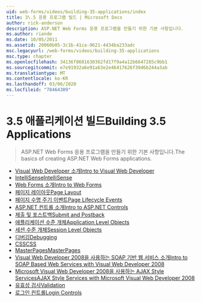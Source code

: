 ```yaml
---
uid: web-forms/videos/building-35-applications/index
title: 3\.5 응용 프로그램 빌드 | Microsoft Docs
author: rick-anderson
description: ASP.NET Web Forms 응용 프로그램을 만들기 위한 기본 사항입니다.
ms.author: riande
ms.date: 10/05/2011
ms.assetid: 20060b05-3c1b-41ca-9621-4434ba233adc
msc.legacyurl: /web-forms/videos/building-35-applications
msc.type: chapter
ms.openlocfilehash: 34136f8601630362fd17f9a4a12b6647285c9bb1
ms.sourcegitcommit: e7e91932a6e91a63e2e46417626f39d6b244a3ab
ms.translationtype: MT
ms.contentlocale: ko-KR
ms.lasthandoff: 03/06/2020
ms.locfileid: "78464309"
---
```

# <a name="building-35-applications"></a><span data-ttu-id="138ab-103">3\.5 애플리케이션 빌드</span><span class="sxs-lookup"><span data-stu-id="138ab-103">Building 3.5 Applications</span></span>

> <span data-ttu-id="138ab-104">ASP.NET Web Forms 응용 프로그램을 만들기 위한 기본 사항입니다.</span><span class="sxs-lookup"><span data-stu-id="138ab-104">The basics of creating ASP.NET Web Forms applications.</span></span>

- [<span data-ttu-id="138ab-105">Visual Web Developer 소개</span><span class="sxs-lookup"><span data-stu-id="138ab-105">Intro to Visual Web Developer</span></span>](intro-to-visual-web-developer.md)
- [<span data-ttu-id="138ab-106">IntelliSense</span><span class="sxs-lookup"><span data-stu-id="138ab-106">IntelliSense</span></span>](intellisense.md)
- [<span data-ttu-id="138ab-107">Web Forms 소개</span><span class="sxs-lookup"><span data-stu-id="138ab-107">Intro to Web Forms</span></span>](intro-to-web-forms.md)
- [<span data-ttu-id="138ab-108">페이지 레이아웃</span><span class="sxs-lookup"><span data-stu-id="138ab-108">Page Layout</span></span>](page-layout.md)
- [<span data-ttu-id="138ab-109">페이지 수명 주기 이벤트</span><span class="sxs-lookup"><span data-stu-id="138ab-109">Page Lifecycle Events</span></span>](page-lifecycle-events.md)
- [<span data-ttu-id="138ab-110">ASP.NET 컨트롤 소개</span><span class="sxs-lookup"><span data-stu-id="138ab-110">Intro to ASP.NET Controls</span></span>](intro-to-aspnet-controls.md)
- [<span data-ttu-id="138ab-111">제출 및 포스트백</span><span class="sxs-lookup"><span data-stu-id="138ab-111">Submit and Postback</span></span>](submit-and-postback.md)
- [<span data-ttu-id="138ab-112">애플리케이션 수준 개체</span><span class="sxs-lookup"><span data-stu-id="138ab-112">Application Level Objects</span></span>](application-level-objects.md)
- [<span data-ttu-id="138ab-113">세션 수준 개체</span><span class="sxs-lookup"><span data-stu-id="138ab-113">Session Level Objects</span></span>](session-level-objects.md)
- [<span data-ttu-id="138ab-114">디버깅</span><span class="sxs-lookup"><span data-stu-id="138ab-114">Debugging</span></span>](debugging.md)
- [<span data-ttu-id="138ab-115">CSS</span><span class="sxs-lookup"><span data-stu-id="138ab-115">CSS</span></span>](css.md)
- [<span data-ttu-id="138ab-116">MasterPages</span><span class="sxs-lookup"><span data-stu-id="138ab-116">MasterPages</span></span>](masterpages.md)
- [<span data-ttu-id="138ab-117">Visual Web Developer 2008을 사용하는 SOAP 기반 웹 서비스 소개</span><span class="sxs-lookup"><span data-stu-id="138ab-117">Intro to SOAP Based Web Services with Visual Web Developer 2008</span></span>](an-introduction-to-soap-based-web-services-with-visual-web-developer-2008.md)
- [<span data-ttu-id="138ab-118">Microsoft Visual Web Developer 2008을 사용하는 AJAX Style Services</span><span class="sxs-lookup"><span data-stu-id="138ab-118">AJAX Style Services with Microsoft Visual Web Developer 2008</span></span>](ajax-style-services-with-microsoft-visual-web-developer-2008.md)
- [<span data-ttu-id="138ab-119">유효성 검사</span><span class="sxs-lookup"><span data-stu-id="138ab-119">Validation</span></span>](validation.md)
- [<span data-ttu-id="138ab-120">로그인 컨트롤</span><span class="sxs-lookup"><span data-stu-id="138ab-120">Login Controls</span></span>](login-controls.md)

